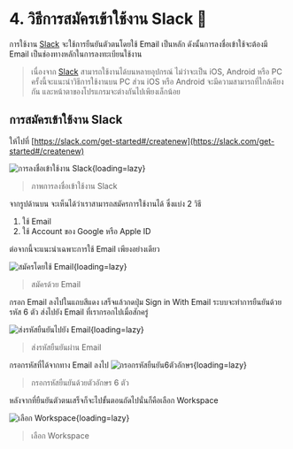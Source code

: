 # 4. วิธีการสมัครเข้าใช้งาน Slack 📝

การใช้งาน [Slack](https://www.slack.com) จะใช้การยืนยันตัวตนโดยใช้ Email เป็นหลัก ดังนั้นการลงชื่อเข้าใช้จะต้องมี Email เป็นช่องทางหลักในการลงทะเบียนใช้งาน

>เนื่องจาก [Slack](https://www.slack.com) สามารถใช้งานได้บนหลายอุปกรณ์ ไม่ว่าจะเป็น iOS, Android หรือ PC ครั้งนี้จะแนะนำวิธีการใช้งานบน PC ส่วน iOS หรือ Android จะมีความสามารถที่ใกล้เคียงกัน และหน้าตาของโปรแกรมจะต่างกันไปเพียงเล็กน้อย

## การสมัครเข้าใช้งาน Slack 

ให้ไปที่ [https://slack.com/get-started#/createnew](https://slack.com/get-started#/createnew) 

![การลงชื่อเข้าใช้งาน Slack](2022-12-28_08-35-07.png){loading=lazy}

>ภาพการลงชื่อเข้าใช้งาน Slack 

จากรูปด้านบน จะเห็นได้ว่าเราสามารถสมัครการใช้งานได้ ซึ่งแบ่ง 2 วิธี 

1.  ใช้ Email
2.  ใช้ Account ของ Google หรือ Apple ID

ต่อจากนี้จะแนะนำเฉพาะการใช้ Email เพียงอย่างเดียว

![สมัครโดยใช้ Email](2023-01-04_07-41-22.png){loading=lazy}

>สมัครด้วย Email

กรอก Email ลงไปในแถบสีแดง เสร็จแล้วกดปุ่ม Sign in With Email
ระบบจะทำการยืนยันด้วยรหัส 6 ตัว ส่งไปยัง Email ที่เรากรอกไปเมื่อสักครู่

![ส่งรหัสยืนยันไปยัง Email](2023-01-04_07-44-40.png){loading=lazy}

>ส่งรหัสยืนยันผ่าน Email

กรอกรหัสที่ได้จากทาง Email ลงไป 
![กรอกรหัสยืนยัน6ตัวอักษร](2023-01-04_07-41-36.png){loading=lazy}

> กรอกรหัสยืนยันด้วยตัวอักษร 6 ตัว

หลังจากที่ยืนยันตัวตนเสร็จก็จะไปขั้นตอนถัดไปนั่นก็คือเลือก Workspace

![เลือก Workspace](2023-01-04_08-01-23.png){loading=lazy}

>เลือก Workspace
